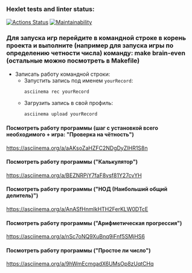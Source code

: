 ### Hexlet tests and linter status:
[![Actions Status](https://github.com/Zickerman/php-project-lvl1/actions/workflows/hexlet-check.yml/badge.svg)](https://github.com/Zickerman/php-project-lvl1/actions)
[![Maintainability](https://api.codeclimate.com/v1/badges/6dbb997aff6a327452d3/maintainability)](https://codeclimate.com/github/Zickerman/php-project-lvl1/maintainability)

### Для запуска игр перейдите в командной строке в корень проекта и выполните (например для запуска игры по определению четности числа) команду: make brain-even (остальные можно посмотреть в Makefile)

- Записать работу командной строки:
  - Запустить запись под именем `yourRecord`:  
    ```bash
    asciinema rec yourRecord
    ```
  - Загрузить запись в свой профиль:
    ```bash
    asciinema upload yourRecord
    ```

#### Посмотреть работу программы (шаг с установкой всего необходимого + игра: "Проверка на чётность")
https://asciinema.org/a/aAKsoZaHZFC2NDgDyZIHR1S8n

#### Посмотреть работу программы ("Калькулятор")
https://asciinema.org/a/BEZNRPjY7faF8vsf81Y27cvYH

#### Посмотреть работу программы ("НОД (Наибольший общий делитель)")
https://asciinema.org/a/AnASfHnmIkHTH2FerKLW0DTcE

#### Посмотреть работу программы ("Арифметическая прогрессия")
https://asciinema.org/a/nSc7oNQ9XuBnq9iFnf5SMjHS6

#### Посмотреть работу программы ("Простое ли число")
https://asciinema.org/a/9hWmEcmgadX6UMsOp8zUqtCHq